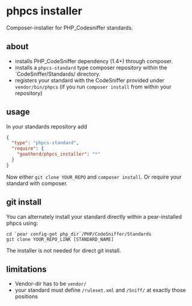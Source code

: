 phpcs installer
===============

Composer-installer for PHP_Codesniffer standards.

about
-----

* installs PHP_CodeSniffer dependency (1.4+) through composer.
* installs a `phpcs-standard` type composer repository within the `CodeSniffer/Standards/ directory.
* registers your standard with the CodeSniffer provided under `vendor/bin/phpcs`
  (if you run `composer install` from within your repository)

usage
-----

In your standards repository add
```json
{
  "type": "phpcs-standard",
  "require": {
    "goatherd/phpcs_installer": "*"
  }
}
```

Now either `git clone YOUR_REPO` and `composer install`.
Or require your standard with composer.

git install
-----------

You can alternately install your standard directly within a pear-installed phpcs using:
```
cd `pear config-get php_dir`/PHP/CodeSniffer/Standards
git clone YOUR_REPO_LINK [STANDARD_NAME]
```

The installer is not needed for direct git install.

limitations
-----------

* Vendor-dir has to be `vendor/`
* your standard must define `/ruleset.xml` and `/Sniff/` at exactly those positions
